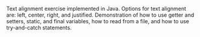 Text alignment exercise implemented in Java.
Options for text alignment are: left, center, right, and justified.
Demonstration of how to use getter and setters, static, and final variables,
how to read from a file, and how to use try-and-catch statements.